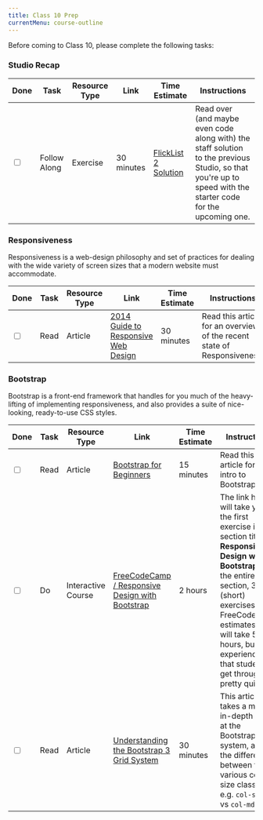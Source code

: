 ```yaml
---
title: Class 10 Prep
currentMenu: course-outline
---
```


Before coming to Class 10, please complete the following tasks:

### Studio Recap

Done | Task | Resource Type | Link | Time Estimate | Instructions
-----|------|---------------|------|---------------|-------------
<input type="checkbox" v-model="checks.p10a" /> | Follow Along | Exercise | 30 minutes | [FlickList 2 Solution](https://github.com/LaunchCodeEducation/flicklist/tree/studio2-staff-solution) | Read over (and maybe even code along with) the staff solution to the previous Studio, so that you're up to speed with the starter code for the upcoming one.


### Responsiveness

Responsiveness is a web-design philosophy and set of practices for dealing with the wide variety of screen sizes that a modern website must accommodate.

Done | Task | Resource Type | Link | Time Estimate | Instructions
-----|------|---------------|------|---------------|---------------
<input type="checkbox" v-model="checks.p10b" /> | Read | Article | [2014 Guide to Responsive Web Design](http://blog.teamtreehouse.com/modern-field-guide-responsive-web-design) | 30 minutes | Read this article for an overview of the recent state of Responsiveness.

### Bootstrap

Bootstrap is a front-end framework that handles for you much of the heavy-lifting of implementing responsiveness, and also provides a suite of nice-looking, ready-to-use CSS styles.

Done | Task | Resource Type | Link | Time Estimate | Instructions
-----|------|---------------|------|---------------|-------------
<input type="checkbox" v-model="checks.p10c" /> | Read | Article | [Bootstrap for Beginners](http://learntocodewith.me/getting-started/topics/bootstrap/) | 15 minutes | Read this article for an intro to Bootstrap. |
<input type="checkbox" v-model="checks.p10d" /> | Do | Interactive Course | [FreeCodeCamp / Responsive Design with Bootstrap](https://www.freecodecamp.com/challenges/use-responsive-design-with-bootstrap-fluid-containers) | 2 hours | The link here will take you to the first exercise in a section titled **Responsive Design with Bootstrap**. Do the entire section, 31 (short) exercises in all. FreeCodeCamp estimates this will take 5 hours, but our experience is that students get through it pretty quickly.
<input type="checkbox" v-model="checks.p10e" /> | Read | Article |  [Understanding the Bootstrap 3 Grid System](https://scotch.io/tutorials/understanding-the-bootstrap-3-grid-system) | 30 minutes | This article takes a more in-depth look at the Bootstrap grid system, and the differences between the various column size classes, e.g. `col-sm-6` vs `col-md-6`.
